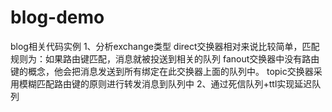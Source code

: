 # blog-demo
blog相关代码实例
1、分析exchange类型
     direct交换器相对来说比较简单，匹配规则为：如果路由键匹配，消息就被投送到相关的队列
     fanout交换器中没有路由键的概念，他会把消息发送到所有绑定在此交换器上面的队列中。
     topic交换器采用模糊匹配路由键的原则进行转发消息到队列中
2、通过死信队列+ttl实现延迟队列	 
